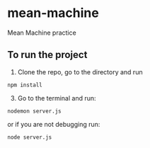 # mean-machine
Mean Machine practice

## To run the project

1. Clone the repo, go to the directory and run

```
npm install
```

3. Go to the terminal and run:

```
nodemon server.js
```

or if you are not debugging run:

```
node server.js
```
